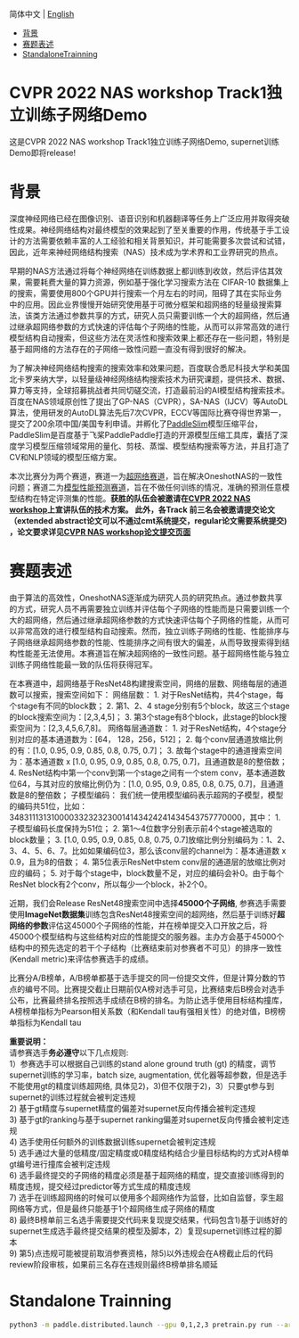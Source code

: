简体中文 | [English](README.md)


- [背景](#背景)
- [赛题表述](#赛题表述)
- [StandaloneTrainning](#StandaloneTrainning)

# CVPR 2022 NAS workshop Track1独立训练子网络Demo
这是CVPR 2022 NAS workshop Track1独立训练子网络Demo, supernet训练Demo即将release!

# 背景
深度神经网络已经在图像识别、语音识别和机器翻译等任务上广泛应用并取得突破性成果。神经网络结构对最终模型的效果起到了至关重要的作用，传统基于手工设计的方法需要依赖丰富的人工经验和相关背景知识，并可能需要多次尝试和试错，因此，近年来神经网络结构搜索（NAS）技术成为学术界和工业界研究的热点。  

早期的NAS方法通过将每个神经网络在训练数据上都训练到收敛，然后评估其效果，需要耗费大量的算力资源，例如基于强化学习搜索方法在 CIFAR-10 数据集上的搜索，需要使用800个GPU并行搜索一个月左右的时间，阻碍了其在实际业务中的应用。因此业界慢慢开始研究使用基于可微分框架和超网络的轻量级搜索算法，该类方法通过参数共享的方式，研究人员只需要训练一个大的超网络，然后通过继承超网络参数的方式快速的评估每个子网络的性能，从而可以非常高效的进行模型结构自动搜索，但这些方法在灵活性和搜索效果上都还存在一些问题，特别是基于超网络的方法存在的子网络一致性问题一直没有得到很好的解决。  

为了解决神经网络结构搜索的搜索效率和效果问题，百度联合悉尼科技大学和美国北卡罗来纳大学，以轻量级神经网络结构搜索技术为研究课题，提供技术、数据、算力等支持，全球招募挑战者共同切磋交流，打造最前沿的AI模型结构搜索技术。 百度在NAS领域原创性了提出了GP-NAS（CVPR），SA-NAS（IJCV）等AutoDL算法，使用研发的AutoDL算法先后7次CVPR，ECCV等国际比赛夺得世界第一，提交了200余项中国/美国专利申请。并孵化了[PaddleSlim](https://github.com/PaddlePaddle/PaddleSlim)模型压缩平台，PaddleSlim是百度基于飞桨PaddlePaddle打造的开源模型压缩工具库，囊括了深度学习模型压缩领域常用的量化、剪枝、蒸馏、模型结构搜索等方法，并且打造了CV和NLP领域的模型压缩方案。

本次比赛分为两个赛道，赛道一为[超网络赛道](https://aistudio.baidu.com/aistudio/competition/detail/149/0/introduction)，旨在解决OneshotNAS的一致性问题；赛道二为[模型性能预测赛道](https://aistudio.baidu.com/aistudio/competition/detail/150/0/introduction)，旨在不做任何训练的情况，准确的预测任意模型结构在特定评测集的性能。**获胜的队伍会被邀请在[CVPR 2022 NAS workshop](https://www.cvpr-nas.com/)上宣讲队伍的技术方案。 此外，各Track 前三名会被邀请提交论文（extended abstract论文可以不通过cmt系统提交，regular论文需要系统提交) ，论文要求详见[CVPR NAS workshop论文提交页面](https://www.cvpr-nas.com/Paper_Submission)**

# 赛题表述

由于算法的高效性，OneshotNAS逐渐成为研究人员的研究热点。通过参数共享的方式，研究人员不再需要独立训练并评估每个子网络的性能而是只需要训练一个大的超网络，然后通过继承超网络参数的方式快速评估每个子网络的性能，从而可以非常高效的进行模型结构自动搜索。然而，独立训练子网络的性能、性能排序与子网络继承超网络参数的性能、性能排序之间有很大的偏差，从而导致搜索得到结构性能差无法使用。本赛道旨在解决超网络的一致性问题。基于超网络性能与独立训练子网络性能最一致的队伍将获得冠军。  

在本赛道中，超网络基于ResNet48构建搜索空间，网络的层数、网络每层的通道数可以搜索，搜索空间如下：
网络层数：
    1.    对于ResNet结构，共4个stage，每个stage有不同的block数；
    2.    第1、2、4 stage分别有5个block，故这三个stage的block搜索空间为：[2,3,4,5]；
    3.    第3个stage有8个block，此stage的block搜索空间为：[2,3,4,5,6,7,8]。
网络每层通道数：
    1.    对于ResNet结构，4个stage分别对应的基本通道数为：[64， 128，256，512]；
    2.    每个conv层通道放缩比例的有：[1.0, 0.95, 0.9, 0.85, 0.8, 0.75, 0.7]；
    3.    故每个stage中的通道搜索空间为：基本通道数 x [1.0, 0.95, 0.9, 0.85, 0.8, 0.75, 0.7]，且通道数是8的整倍数；
    4.    ResNet结构中第一个conv到第一个stage之间有一个stem conv，基本通道数位64，与其对应的放缩比例仍为：[1.0, 0.95, 0.9, 0.85, 0.8, 0.75, 0.7]，且通道数是8的整倍数；
子模型编码：
我们统一使用模型编码表示超网的子模型，模型的编码共51位，比如：348311131310000332323230014143424241434543757770000，其中：
    1.    子模型编码长度保持为51位；
    2.    第1～4位数字分别表示前4个stage被选取的block数量；
    3.    [1.0, 0.95, 0.9, 0.85, 0.8, 0.75, 0.7]放缩比例分别编码为：1、2、3、4、5、6、7。比如如果编码位3，那么该conv层的channel为：基本通道数 x 0.9，且为8的倍数；
    4.    第5位表示ResNet中stem conv层的通道层的放缩比例对应的编码；
    5.    对于每个stage中，block数量不足，对应的编码会补0。由于每个ResNet block有2个conv，所以每少一个block，补2个0。

近期，我们会Release ResNet48搜索空间中选择**45000个子网络**, 参赛选手需要使用**ImageNet数据集**训练包含ResNet48搜索空间的超网络，然后基于训练好**超网络的参数**评估这45000个子网络的性能，并在榜单提交入口开放之后，将45000个模型结构与这些结构对应的性能提交的服务器。主办方会基于45000个结构中的预先选定的若干个子结构（比赛结束前对参赛者不可见）的排序一致性(Kendall metric)来评估参赛选手的成绩。  

比赛分A/B榜单，A/B榜单都基于选手提交的同一份提交文件，但是计算分数的节点的编号不同。比赛提交截止日期前仅A榜对选手可见，比赛结束后B榜会对选手公布，比赛最终排名按照选手成绩在B榜的排名。为防止选手使用目标结构撞库，A榜榜单指标为Pearson相关系数（和Kendall tau有强相关性）的绝对值，B榜榜单指标为Kendall tau

**重要说明：**  
请参赛选手**务必遵守**以下几点规则:  
1）参赛选手可以根据自己训练的stand alone ground truth (gt) 的精度，调节supernet训练的学习率，batch size, augmentation, 优化器等超参数，但是选手不能使用gt的精度训练超网络, 具体见2)，3)但不仅限于2)，3）只要gt参与到supernet的训练过程就会被判定违规  
2) 基于gt精度与supernet精度的偏差对supernet反向传播会被判定违规  
3) 基于gt的ranking与基于supernet ranking偏差对supernet反向传播会被判定违规  
4) 选手使用任何额外的训练数据训练supernet会被判定违规  
5) 选手通过大量的低精度/固定精度或0精度结构结合少量目标结构的方式对A榜单gt编号进行撞库会被判定违规  
6) 选手最终提交的子网络的精度必须是基于超网络的精度，提交直接训练得到的精度违规，提交经过predictor等方式生成的精度违规  
7) 选手在训练超网络的时候可以使用多个超网络作为监督，比如自监督，孪生超网络等方式，但是最终只能基于1个超网络生成子网络的精度  
8) 最终B榜单前三名选手需要提交代码来复现提交结果，代码包含1)基于训练好的supernet生成选手最终提交结果的模型及脚本，2）复现supernet训练过程的脚本  
9) 第5)点违规可能被提前取消参赛资格，除5)以外违规会在A榜截止后的代码review阶段审核，如果前三名存在违规则最终B榜单排名顺延  

# Standalone Trainning

```bash
python3 -m paddle.distributed.launch --gpu 0,1,2,3 pretrain.py run --arch 1245211121000000133323130054242414240000007424000000 --image_dir /root/paddlejob/workspace/env_run/data/ILSVRC2012/ --batch_size 256 --max_epoch 90 --warmup 1 > 1245211121000000133323130054242414240000007424000000.log
``` 
